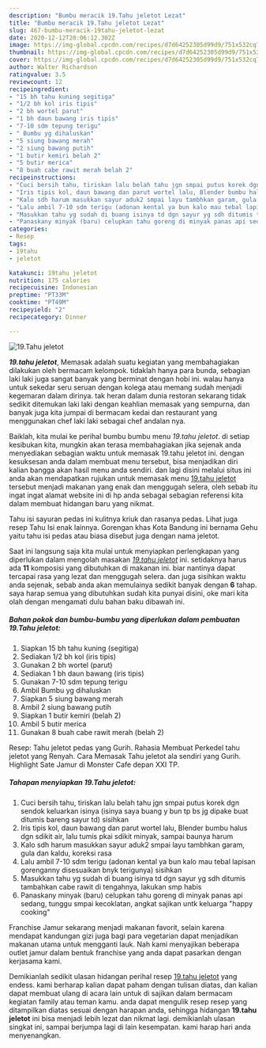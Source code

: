 ```yaml
---
description: "Bumbu meracik 19.Tahu jeletot Lezat"
title: "Bumbu meracik 19.Tahu jeletot Lezat"
slug: 467-bumbu-meracik-19tahu-jeletot-lezat
date: 2020-12-12T20:06:12.302Z
image: https://img-global.cpcdn.com/recipes/d7d64252305d99d9/751x532cq70/19tahu-jeletot-foto-resep-utama.jpg
thumbnail: https://img-global.cpcdn.com/recipes/d7d64252305d99d9/751x532cq70/19tahu-jeletot-foto-resep-utama.jpg
cover: https://img-global.cpcdn.com/recipes/d7d64252305d99d9/751x532cq70/19tahu-jeletot-foto-resep-utama.jpg
author: Walter Richardson
ratingvalue: 3.5
reviewcount: 12
recipeingredient:
- "15 bh tahu kuning segitiga"
- "1/2 bh kol iris tipis"
- "2 bh wortel parut"
- "1 bh daun bawang iris tipis"
- "7-10 sdm tepung terigu"
- " Bumbu yg dihaluskan"
- "5 siung bawang merah"
- "2 siung bawang putih"
- "1 butir kemiri belah 2"
- "5 butir merica"
- "8 buah cabe rawit merah belah 2"
recipeinstructions:
- "Cuci bersih tahu, tiriskan lalu belah tahu jgn smpai putus korek dgn sendok keluarkan isinya (isinya saya buang y bun tp bs jg dipake buat ditumis bareng sayur td) sisihkan"
- "Iris tipis kol, daun bawang dan parut wortel lalu, Blender bumbu halus dgn sdikit air, lalu tumis pkai sdikit minyak, sampai baunya harum"
- "Kalo sdh harum masukkan sayur aduk2 smpai layu tambhkan garam, gula dan kaldu, koreksi rasa"
- "Lalu ambil 7-10 sdm terigu (adonan kental ya bun kalo mau tebal lapisan gorenganny disesuaikan bnyk terigunya) sisihkan"
- "Masukkan tahu yg sudah di buang isinya td dgn sayur yg sdh ditumis tambahkan cabe rawit di tengahnya, lakukan smp habis"
- "Panaskany minyak (baru) celupkan tahu goreng di minyak panas api sedang, tunggu smpai kecoklatan, angkat sajikan untk keluarga &#34;happy cooking&#34;"
categories:
- Resep
tags:
- 19tahu
- jeletot

katakunci: 19tahu jeletot 
nutrition: 175 calories
recipecuisine: Indonesian
preptime: "PT33M"
cooktime: "PT49M"
recipeyield: "2"
recipecategory: Dinner

---
```



![19.Tahu jeletot](https://img-global.cpcdn.com/recipes/d7d64252305d99d9/751x532cq70/19tahu-jeletot-foto-resep-utama.jpg)

<b><i>19.tahu jeletot</i></b>, Memasak adalah suatu kegiatan yang membahagiakan dilakukan oleh bermacam kelompok. tidaklah hanya para bunda, sebagian laki laki juga sangat banyak yang berminat dengan hobi ini. walau hanya untuk sekedar seru seruan dengan kolega atau memang sudah menjadi kegemaran dalam dirinya. tak heran dalam dunia restoran sekarang tidak sedikit ditemukan laki laki dengan keahlian memasak yang sempurna, dan banyak juga kita jumpai di bermacam kedai dan restaurant yang menggunakan chef laki laki sebagai chef andalan nya.

Baiklah, kita mulai ke perihal bumbu bumbu menu <i>19.tahu jeletot</i>. di setiap kesibukan kita, mungkin akan terasa membahagiakan jika sejenak anda menyediakan sebagian waktu untuk memasak 19.tahu jeletot ini. dengan kesuksesan anda dalam membuat menu tersebut, bisa menjadikan diri kalian bangga akan hasil menu anda sendiri. dan lagi disini melalui situs ini anda akan mendapatkan rujukan untuk memasak menu <u>19.tahu jeletot</u> tersebut menjadi makanan yang enak dan menggugah selera, oleh sebab itu ingat ingat alamat website ini di hp anda sebagai sebagian referensi kita dalam membuat hidangan baru yang nikmat.

Tahu isi sayuran pedas ini kulitnya kriuk dan rasanya pedas. Lihat juga resep Tahu Isi enak lainnya. Gorengan khas Kota Bandung ini bernama Gehu yaitu tahu isi pedas atau biasa disebut juga dengan nama jeletot.


Saat ini langsung saja kita mulai untuk menyiapkan perlengkapan yang diperlukan dalam mengolah masakan <u><i>19.tahu jeletot</i></u> ini. setidaknya harus ada <b>11</b> komposisi yang dibutuhkan di makanan ini. biar nantinya dapat tercapai rasa yang lezat dan menggugah selera. dan juga sisihkan waktu anda sejenak, sebab anda akan memulainya sedikit banyak dengan <b>6</b> tahap. saya harap semua yang dibutuhkan sudah kita punyai disini, oke mari kita olah dengan mengamati dulu bahan baku dibawah ini.

<!--inarticleads1-->

##### Bahan pokok dan bumbu-bumbu yang diperlukan dalam pembuatan 19.Tahu jeletot:

1. Siapkan 15 bh tahu kuning (segitiga)
1. Sediakan 1/2 bh kol (iris tipis)
1. Gunakan 2 bh wortel (parut)
1. Sediakan 1 bh daun bawang (iris tipis)
1. Gunakan 7-10 sdm tepung terigu
1. Ambil  Bumbu yg dihaluskan
1. Siapkan 5 siung bawang merah
1. Ambil 2 siung bawang putih
1. Siapkan 1 butir kemiri (belah 2)
1. Ambil 5 butir merica
1. Gunakan 8 buah cabe rawit merah (belah 2)


Resep: Tahu jeletot pedas yang Gurih. Rahasia Membuat Perkedel tahu jeletot yang Renyah. Cara Memasak Tahu jeletot ala sendiri yang Gurih. Highlight Sate Jamur di Monster Cafe depan XXI TP. 

<!--inarticleads2-->

##### Tahapan menyiapkan 19.Tahu jeletot:

1. Cuci bersih tahu, tiriskan lalu belah tahu jgn smpai putus korek dgn sendok keluarkan isinya (isinya saya buang y bun tp bs jg dipake buat ditumis bareng sayur td) sisihkan
1. Iris tipis kol, daun bawang dan parut wortel lalu, Blender bumbu halus dgn sdikit air, lalu tumis pkai sdikit minyak, sampai baunya harum
1. Kalo sdh harum masukkan sayur aduk2 smpai layu tambhkan garam, gula dan kaldu, koreksi rasa
1. Lalu ambil 7-10 sdm terigu (adonan kental ya bun kalo mau tebal lapisan gorenganny disesuaikan bnyk terigunya) sisihkan
1. Masukkan tahu yg sudah di buang isinya td dgn sayur yg sdh ditumis tambahkan cabe rawit di tengahnya, lakukan smp habis
1. Panaskany minyak (baru) celupkan tahu goreng di minyak panas api sedang, tunggu smpai kecoklatan, angkat sajikan untk keluarga &#34;happy cooking&#34;


Franchise Jamur sekarang menjadi makanan favorit, selain karena mendapat kandungan gizi juga bagi para vegetarian dapat menjadikan makanan utama untuk mengganti lauk. Nah kami menyajikan beberapa outlet jamur dalam bentuk franchise yang anda dapat pasarkan dengan kerjasama kami. 

Demikianlah sedikit ulasan hidangan perihal resep <u>19.tahu jeletot</u> yang endess. kami berharap kalian dapat paham dengan tulisan diatas, dan kalian dapat membuat ulang di acara lain untuk di sajikan dalam bermacam kegiatan family atau teman kamu. anda dapat mengulik resep resep yang ditampilkan diatas sesuai dengan harapan anda, sehingga hidangan <b>19.tahu jeletot</b> ini bisa menjadi lebih lezat dan nikmat lagi. demikianlah ulasan singkat ini, sampai berjumpa lagi di lain kesempatan. kami harap hari anda menyenangkan.
